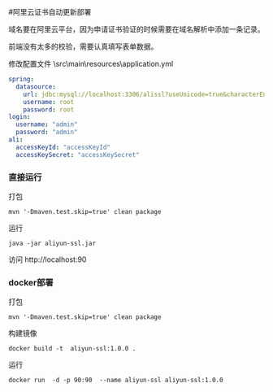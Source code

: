 #阿里云证书自动更新部署

域名要在阿里云平台，因为申请证书验证的时候需要在域名解析中添加一条记录。

前端没有太多的校验，需要认真填写表单数据。

修改配置文件 \src\main\resources\application.yml

```yml
spring:
  datasource:
    url: jdbc:mysql://localhost:3306/alissl?useUnicode=true&characterEncoding=UTF-8&useSSL=false
    username: root
    password: root 
login:
  username: "admin"
  password: "admin"
ali:
  accessKeyId: "accessKeyId"
  accessKeySecret: "accessKeySecret"

```

### 直接运行

打包
```shell
mvn '-Dmaven.test.skip=true' clean package
```

运行
```shell
java -jar aliyun-ssl.jar
```

访问 http://localhost:90


### docker部署

打包
```shell
mvn '-Dmaven.test.skip=true' clean package
```

构建镜像
``` shell
docker build -t  aliyun-ssl:1.0.0 .
```

运行
```shell
docker run  -d -p 90:90  --name aliyun-ssl aliyun-ssl:1.0.0
```